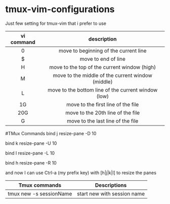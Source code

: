 # tmux-vim-configurations
Just few setting for tmux-vim that i prefer to use

vi command | 	description
:---------:|:-------------------------------------------------------------:
0 	   |move to beginning of the current line
$ 	|move to end of line
H 	|move to the top of the current window (high)
M 	|move to the middle of the current window (middle)
L 	|move to the bottom line of the current window (low)
1G 	|move to the first line of the file
20G 	|move to the 20th line of the file
G 	|move to the last line of the file

#TMux Commands
bind j resize-pane -D 10

bind k resize-pane -U 10

bind l resize-pane -L 10

bind h resize-pane -R 10

and now I can use Ctrl-a (my prefix key) with [h|j|k|l] to resize the panes

Tmux  commands          | Descriptions 
:----------------------:|:-----------------------------------------:
tmux new -s sessionName |start new with session name


